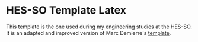 # HES-SO Template Latex

This template is the one used during my engineering studies at the HES-SO. It is an adapted and improved version of Marc Demierre's [template](https://github.com/mdemierre/hesso-latextemplate-thesis).

